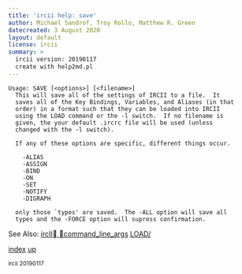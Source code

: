 ```yaml
---
title: 'ircii help: save'
author: Michael Sandrof, Troy Rollo, Matthew R. Green
datecreated: 3 August 2020
layout: default
license: ircii
summary: >
  ircii version: 20190117
  create with help2md.pl
---
```

```
Usage: SAVE [<options>] [<filename>]
  This will save all of the settings of IRCII to a file.  It
  saves all of the Key Bindings, Variables, and Aliases (in that
  order) in a format such that they can be loaded into IRCII
  using the LOAD command or the -l switch.  If no filename is
  given, the your default .ircrc file will be used (unless
  changed with the -l switch).

  If any of these options are specific, different things occur.

    -ALIAS
    -ASSIGN
    -BIND
    -ON
    -SET
    -NOTIFY
    -DIGRAPH

  only those `types' are saved.  The -ALL option will save all
  types and the -FORCE option will supress confirmation.

```
See Also:
  [ircII command_line_args](ircii/command_line_args.html)
  [LOAD/](load/index.html)

[index](index.html)
[up](..)

<small> ircii 20190117 </small>
